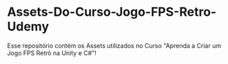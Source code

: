 # Assets-Do-Curso-Jogo-FPS-Retro-Udemy
Esse repositório contém os Assets utilizados no Curso "Aprenda a Criar um Jogo FPS Retrô na Unity e C#"!
